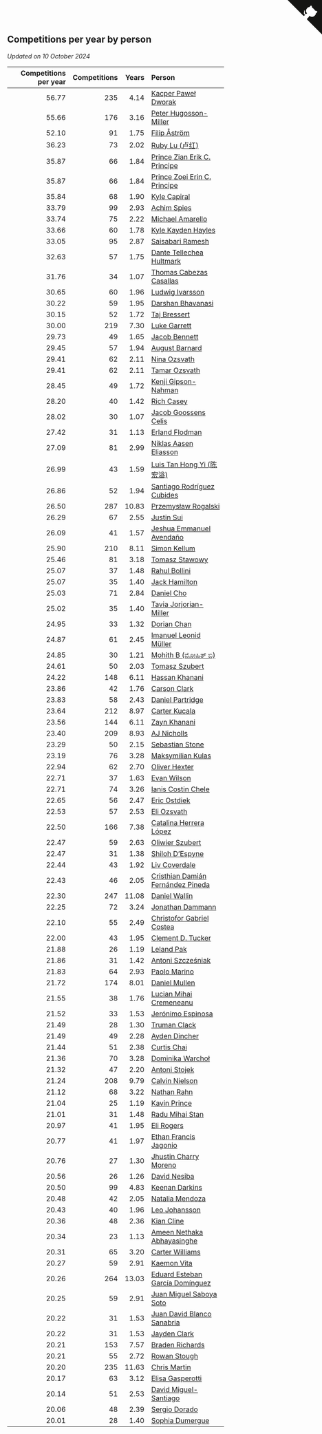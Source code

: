 ## Competitions per year by person

*Updated on 10 October 2024*

| Competitions per year | Competitions | Years | Person |
| ---: | ---: | ---: | :--- |
| 56.77 | 235 | 4.14 | [Kacper Paweł Dworak](https://www.worldcubeassociation.org/persons/2020DWOR01) |
| 55.66 | 176 | 3.16 | [Peter Hugosson-Miller](https://www.worldcubeassociation.org/persons/2021HUGO01) |
| 52.10 | 91 | 1.75 | [Filip Åström](https://www.worldcubeassociation.org/persons/2023ASTR01) |
| 36.23 | 73 | 2.02 | [Ruby Lu (卢红)](https://www.worldcubeassociation.org/persons/2022LURU01) |
| 35.87 | 66 | 1.84 | [Prince Zian Erik C. Principe](https://www.worldcubeassociation.org/persons/2022PRIN08) |
| 35.87 | 66 | 1.84 | [Prince Zoei Erin C. Principe](https://www.worldcubeassociation.org/persons/2022PRIN09) |
| 35.84 | 68 | 1.90 | [Kyle Capiral](https://www.worldcubeassociation.org/persons/2022CAPI02) |
| 33.79 | 99 | 2.93 | [Achim Spies](https://www.worldcubeassociation.org/persons/2021SPIE01) |
| 33.74 | 75 | 2.22 | [Michael Amarello](https://www.worldcubeassociation.org/persons/2022AMAR09) |
| 33.66 | 60 | 1.78 | [Kyle Kayden Hayles](https://www.worldcubeassociation.org/persons/2022HAYL02) |
| 33.05 | 95 | 2.87 | [Saisabari Ramesh](https://www.worldcubeassociation.org/persons/2021RAME01) |
| 32.63 | 57 | 1.75 | [Dante Tellechea Hultmark](https://www.worldcubeassociation.org/persons/2023HULT01) |
| 31.76 | 34 | 1.07 | [Thomas Cabezas Casallas](https://www.worldcubeassociation.org/persons/2023CASA08) |
| 30.65 | 60 | 1.96 | [Ludwig Ivarsson](https://www.worldcubeassociation.org/persons/2022IVAR01) |
| 30.22 | 59 | 1.95 | [Darshan Bhavanasi](https://www.worldcubeassociation.org/persons/2022BHAV01) |
| 30.15 | 52 | 1.72 | [Taj Bressert](https://www.worldcubeassociation.org/persons/2023BRES01) |
| 30.00 | 219 | 7.30 | [Luke Garrett](https://www.worldcubeassociation.org/persons/2017GARR05) |
| 29.73 | 49 | 1.65 | [Jacob Bennett](https://www.worldcubeassociation.org/persons/2023BENN04) |
| 29.45 | 57 | 1.94 | [August Barnard](https://www.worldcubeassociation.org/persons/2022BARN21) |
| 29.41 | 62 | 2.11 | [Nina Ozsvath](https://www.worldcubeassociation.org/persons/2022OZSV03) |
| 29.41 | 62 | 2.11 | [Tamar Ozsvath](https://www.worldcubeassociation.org/persons/2022OZSV04) |
| 28.45 | 49 | 1.72 | [Kenji Gipson-Nahman](https://www.worldcubeassociation.org/persons/2023GIPS01) |
| 28.20 | 40 | 1.42 | [Rich Casey](https://www.worldcubeassociation.org/persons/2023CASE06) |
| 28.02 | 30 | 1.07 | [Jacob Goossens Celis](https://www.worldcubeassociation.org/persons/2023CELI06) |
| 27.42 | 31 | 1.13 | [Erland Flodman](https://www.worldcubeassociation.org/persons/2023FLOD01) |
| 27.09 | 81 | 2.99 | [Niklas Aasen Eliasson](https://www.worldcubeassociation.org/persons/2021ELIA01) |
| 26.99 | 43 | 1.59 | [Luis Tan Hong Yi (陈宏溢)](https://www.worldcubeassociation.org/persons/2023YILU01) |
| 26.86 | 52 | 1.94 | [Santiago Rodríguez Cubides](https://www.worldcubeassociation.org/persons/2022CUBI01) |
| 26.50 | 287 | 10.83 | [Przemysław Rogalski](https://www.worldcubeassociation.org/persons/2013ROGA02) |
| 26.29 | 67 | 2.55 | [Justin Sui](https://www.worldcubeassociation.org/persons/2022SUIJ01) |
| 26.09 | 41 | 1.57 | [Jeshua Emmanuel Avendaño](https://www.worldcubeassociation.org/persons/2023AVEN01) |
| 25.90 | 210 | 8.11 | [Simon Kellum](https://www.worldcubeassociation.org/persons/2016KELL12) |
| 25.46 | 81 | 3.18 | [Tomasz Stawowy](https://www.worldcubeassociation.org/persons/2021STAW01) |
| 25.07 | 37 | 1.48 | [Rahul Bollini](https://www.worldcubeassociation.org/persons/2023BOLL01) |
| 25.07 | 35 | 1.40 | [Jack Hamilton](https://www.worldcubeassociation.org/persons/2023HAMI08) |
| 25.03 | 71 | 2.84 | [Daniel Cho](https://www.worldcubeassociation.org/persons/2021CHOD01) |
| 25.02 | 35 | 1.40 | [Tavia Jorjorian-Miller](https://www.worldcubeassociation.org/persons/2023JORJ01) |
| 24.95 | 33 | 1.32 | [Dorian Chan](https://www.worldcubeassociation.org/persons/2023DORI01) |
| 24.87 | 61 | 2.45 | [Imanuel Leonid Müller](https://www.worldcubeassociation.org/persons/2022MULL02) |
| 24.85 | 30 | 1.21 | [Mohith B (ಮೋಹಿತ್ ಬಿ)](https://www.worldcubeassociation.org/persons/2023BMOH01) |
| 24.61 | 50 | 2.03 | [Tomasz Szubert](https://www.worldcubeassociation.org/persons/2022SZUB02) |
| 24.22 | 148 | 6.11 | [Hassan Khanani](https://www.worldcubeassociation.org/persons/2018KHAN26) |
| 23.86 | 42 | 1.76 | [Carson Clark](https://www.worldcubeassociation.org/persons/2023CLAR02) |
| 23.83 | 58 | 2.43 | [Daniel Partridge](https://www.worldcubeassociation.org/persons/2022PART02) |
| 23.64 | 212 | 8.97 | [Carter Kucala](https://www.worldcubeassociation.org/persons/2015KUCA01) |
| 23.56 | 144 | 6.11 | [Zayn Khanani](https://www.worldcubeassociation.org/persons/2018KHAN28) |
| 23.40 | 209 | 8.93 | [AJ Nicholls](https://www.worldcubeassociation.org/persons/2015NICH04) |
| 23.29 | 50 | 2.15 | [Sebastian Stone](https://www.worldcubeassociation.org/persons/2022STON09) |
| 23.19 | 76 | 3.28 | [Maksymilian Kulas](https://www.worldcubeassociation.org/persons/2021KULA02) |
| 22.94 | 62 | 2.70 | [Oliver Hexter](https://www.worldcubeassociation.org/persons/2022HEXT01) |
| 22.71 | 37 | 1.63 | [Evan Wilson](https://www.worldcubeassociation.org/persons/2023WILS11) |
| 22.71 | 74 | 3.26 | [Ianis Costin Chele](https://www.worldcubeassociation.org/persons/2021CHEL01) |
| 22.65 | 56 | 2.47 | [Eric Ostdiek](https://www.worldcubeassociation.org/persons/2022OSTD01) |
| 22.53 | 57 | 2.53 | [Eli Ozsvath](https://www.worldcubeassociation.org/persons/2022OZSV01) |
| 22.50 | 166 | 7.38 | [Catalina Herrera López](https://www.worldcubeassociation.org/persons/2017LOPE31) |
| 22.47 | 59 | 2.63 | [Oliwier Szubert](https://www.worldcubeassociation.org/persons/2022SZUB01) |
| 22.47 | 31 | 1.38 | [Shiloh D’Espyne](https://www.worldcubeassociation.org/persons/2023DESP01) |
| 22.44 | 43 | 1.92 | [Liv Coverdale](https://www.worldcubeassociation.org/persons/2022COVE02) |
| 22.43 | 46 | 2.05 | [Cristhian Damián Fernández Pineda](https://www.worldcubeassociation.org/persons/2022PINE05) |
| 22.30 | 247 | 11.08 | [Daniel Wallin](https://www.worldcubeassociation.org/persons/2013WALL03) |
| 22.25 | 72 | 3.24 | [Jonathan Dammann](https://www.worldcubeassociation.org/persons/2021DAMM01) |
| 22.10 | 55 | 2.49 | [Christofor Gabriel Costea](https://www.worldcubeassociation.org/persons/2022COST03) |
| 22.00 | 43 | 1.95 | [Clement D. Tucker](https://www.worldcubeassociation.org/persons/2022TUCK09) |
| 21.88 | 26 | 1.19 | [Leland Pak](https://www.worldcubeassociation.org/persons/2023PAKL02) |
| 21.86 | 31 | 1.42 | [Antoni Szcześniak](https://www.worldcubeassociation.org/persons/2023SZCZ04) |
| 21.83 | 64 | 2.93 | [Paolo Marino](https://www.worldcubeassociation.org/persons/2021MARI04) |
| 21.72 | 174 | 8.01 | [Daniel Mullen](https://www.worldcubeassociation.org/persons/2016MULL04) |
| 21.55 | 38 | 1.76 | [Lucian Mihai Cremeneanu](https://www.worldcubeassociation.org/persons/2023CREM01) |
| 21.52 | 33 | 1.53 | [Jerónimo Espinosa](https://www.worldcubeassociation.org/persons/2023ESPI07) |
| 21.49 | 28 | 1.30 | [Truman Clack](https://www.worldcubeassociation.org/persons/2023CLAC02) |
| 21.49 | 49 | 2.28 | [Ayden Dincher](https://www.worldcubeassociation.org/persons/2022DINC01) |
| 21.44 | 51 | 2.38 | [Curtis Chai](https://www.worldcubeassociation.org/persons/2022CHAI02) |
| 21.36 | 70 | 3.28 | [Dominika Warchoł](https://www.worldcubeassociation.org/persons/2021WARC01) |
| 21.32 | 47 | 2.20 | [Antoni Stojek](https://www.worldcubeassociation.org/persons/2022STOJ03) |
| 21.24 | 208 | 9.79 | [Calvin Nielson](https://www.worldcubeassociation.org/persons/2014NIEL03) |
| 21.12 | 68 | 3.22 | [Nathan Rahn](https://www.worldcubeassociation.org/persons/2021RAHN01) |
| 21.04 | 25 | 1.19 | [Kavin Prince](https://www.worldcubeassociation.org/persons/2023PRIN02) |
| 21.01 | 31 | 1.48 | [Radu Mihai Stan](https://www.worldcubeassociation.org/persons/2023STAN09) |
| 20.97 | 41 | 1.95 | [Eli Rogers](https://www.worldcubeassociation.org/persons/2022ROGE05) |
| 20.77 | 41 | 1.97 | [Ethan Francis Jagonio](https://www.worldcubeassociation.org/persons/2022JAGO03) |
| 20.76 | 27 | 1.30 | [Jhustin Charry Moreno](https://www.worldcubeassociation.org/persons/2023MORE20) |
| 20.56 | 26 | 1.26 | [David Nesiba](https://www.worldcubeassociation.org/persons/2023NESI01) |
| 20.50 | 99 | 4.83 | [Keenan Darkins](https://www.worldcubeassociation.org/persons/2019DARK02) |
| 20.48 | 42 | 2.05 | [Natalia Mendoza](https://www.worldcubeassociation.org/persons/2022MEND24) |
| 20.43 | 40 | 1.96 | [Leo Johansson](https://www.worldcubeassociation.org/persons/2022JOHA08) |
| 20.36 | 48 | 2.36 | [Kian Cline](https://www.worldcubeassociation.org/persons/2022CLIN01) |
| 20.34 | 23 | 1.13 | [Ameen Nethaka Abhayasinghe](https://www.worldcubeassociation.org/persons/2023ABHA02) |
| 20.31 | 65 | 3.20 | [Carter Williams](https://www.worldcubeassociation.org/persons/2021WILL06) |
| 20.27 | 59 | 2.91 | [Kaemon Vita](https://www.worldcubeassociation.org/persons/2021VITA01) |
| 20.26 | 264 | 13.03 | [Eduard Esteban García Domínguez](https://www.worldcubeassociation.org/persons/2011EDUA01) |
| 20.25 | 59 | 2.91 | [Juan Miguel Saboya Soto](https://www.worldcubeassociation.org/persons/2021SOTO01) |
| 20.22 | 31 | 1.53 | [Juan David Blanco Sanabria](https://www.worldcubeassociation.org/persons/2023SANA04) |
| 20.22 | 31 | 1.53 | [Jayden Clark](https://www.worldcubeassociation.org/persons/2023CLAR13) |
| 20.21 | 153 | 7.57 | [Braden Richards](https://www.worldcubeassociation.org/persons/2017RICH02) |
| 20.21 | 55 | 2.72 | [Rowan Stough](https://www.worldcubeassociation.org/persons/2022STOU01) |
| 20.20 | 235 | 11.63 | [Chris Martin](https://www.worldcubeassociation.org/persons/2013MART03) |
| 20.17 | 63 | 3.12 | [Elisa Gasperotti](https://www.worldcubeassociation.org/persons/2021GASP01) |
| 20.14 | 51 | 2.53 | [David Miguel-Santiago](https://www.worldcubeassociation.org/persons/2022MIGU02) |
| 20.06 | 48 | 2.39 | [Sergio Dorado](https://www.worldcubeassociation.org/persons/2022CORR05) |
| 20.01 | 28 | 1.40 | [Sophia Dumergue](https://www.worldcubeassociation.org/persons/2023DUME02) |


<a href="https://github.com/jonatanklosko/wca_statistics" class="github-corner" aria-label="View source on Github"><svg width="80" height="80" viewBox="0 0 250 250" style="fill:#151513; color:#fff; position: absolute; top: 0; border: 0; right: 0;" aria-hidden="true"><path d="M0,0 L115,115 L130,115 L142,142 L250,250 L250,0 Z"></path><path d="M128.3,109.0 C113.8,99.7 119.0,89.6 119.0,89.6 C122.0,82.7 120.5,78.6 120.5,78.6 C119.2,72.0 123.4,76.3 123.4,76.3 C127.3,80.9 125.5,87.3 125.5,87.3 C122.9,97.6 130.6,101.9 134.4,103.2" fill="currentColor" style="transform-origin: 130px 106px;" class="octo-arm"></path><path d="M115.0,115.0 C114.9,115.1 118.7,116.5 119.8,115.4 L133.7,101.6 C136.9,99.2 139.9,98.4 142.2,98.6 C133.8,88.0 127.5,74.4 143.8,58.0 C148.5,53.4 154.0,51.2 159.7,51.0 C160.3,49.4 163.2,43.6 171.4,40.1 C171.4,40.1 176.1,42.5 178.8,56.2 C183.1,58.6 187.2,61.8 190.9,65.4 C194.5,69.0 197.7,73.2 200.1,77.6 C213.8,80.2 216.3,84.9 216.3,84.9 C212.7,93.1 206.9,96.0 205.4,96.6 C205.1,102.4 203.0,107.8 198.3,112.5 C181.9,128.9 168.3,122.5 157.7,114.1 C157.9,116.9 156.7,120.9 152.7,124.9 L141.0,136.5 C139.8,137.7 141.6,141.9 141.8,141.8 Z" fill="currentColor" class="octo-body"></path></svg></a><style>.github-corner:hover .octo-arm{animation:octocat-wave 560ms ease-in-out}@keyframes octocat-wave{0%,100%{transform:rotate(0)}20%,60%{transform:rotate(-25deg)}40%,80%{transform:rotate(10deg)}}@media (max-width:500px){.github-corner:hover .octo-arm{animation:none}.github-corner .octo-arm{animation:octocat-wave 560ms ease-in-out}}</style>
